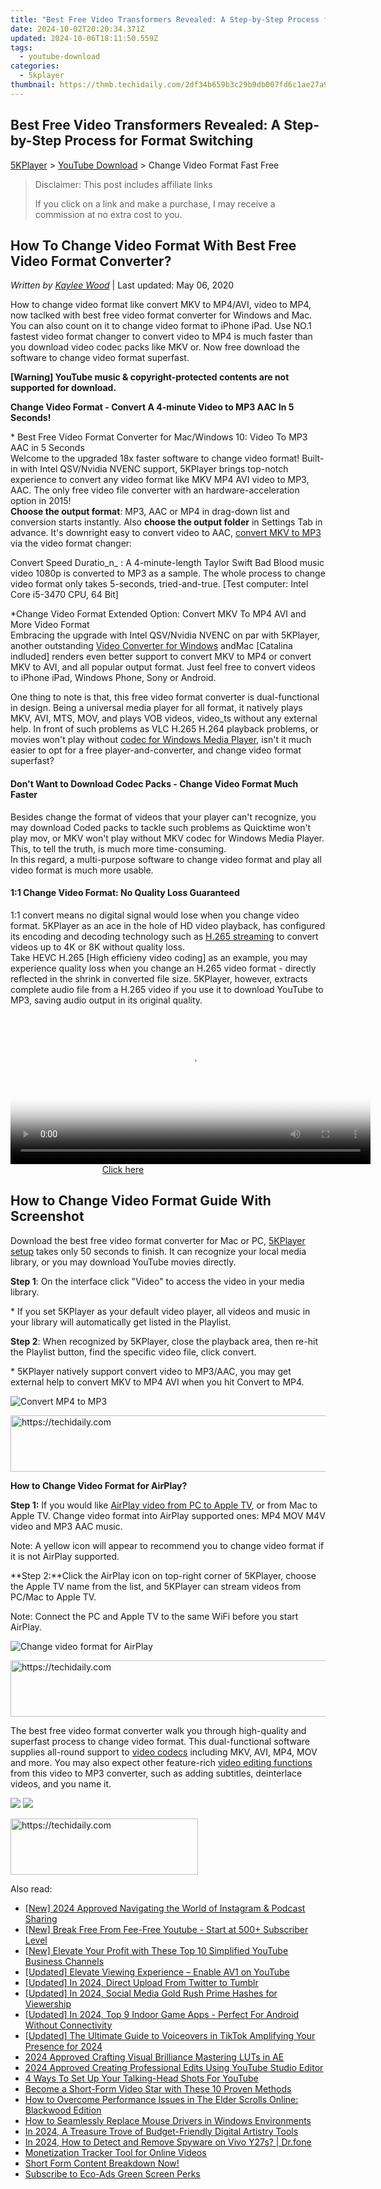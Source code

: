 ```yaml
---
title: "Best Free Video Transformers Revealed: A Step-by-Step Process for Format Switching"
date: 2024-10-02T20:20:34.371Z
updated: 2024-10-06T18:11:50.559Z
tags:
  - youtube-download
categories:
  - 5kplayer
thumbnail: https://thmb.techidaily.com/2df34b659b3c29b9db007fd6c1ae27a91d6916d58493c3cf7366c1e2985a1403.jpg
---
```


## Best Free Video Transformers Revealed: A Step-by-Step Process for Format Switching

[5KPlayer](https://tools.techidaily.com/5kplayer/products/) \> [YouTube Download](https://tools.techidaily.com/5kplayer/youtube-download/) \> Change Video Format Fast Free

>  Disclaimer: This post includes affiliate links
>
>  If you click on a link and make a purchase, I may receive a commission at no extra cost to you.
>

## How To Change Video Format With Best Free Video Format Converter?

 _Written by [Kaylee Wood](https://www.quora.com/profile/Amanda-Hu-21)_ | Last updated: May 06, 2020 

How to change video format like convert MKV to MP4/AVI, video to MP4, now taclked with best free video format converter for Windows and Mac. You can also count on it to change video format to iPhone iPad. Use NO.1 fastest video format changer to convert video to MP4 is much faster than you download video codec packs like MKV or. Now free download the software to change video format superfast.

**\[Warning\] YouTube music & copyright-protected contents are not supported for download.**

 **Change Video Format - Convert A 4-minute Video to MP3 AAC In 5 Seconds!**

\* Best Free Video Format Converter for Mac/Windows 10: Video To MP3 AAC in 5 Seconds  
 Welcome to the upgraded 18x faster software to change video format! Built-in with Intel QSV/Nvidia NVENC support, 5KPlayer brings top-notch experience to convert any video format like MKV MP4 AVI video to MP3, AAC. The only free video file converter with an hardware-acceleration option in 2015!  
**Choose the output format**: MP3, AAC or MP4 in drag-down list and conversion starts instantly. Also **choose the output folder** in Settings Tab in advance. It's downright easy to convert video to AAC, [convert MKV to MP3](https://tools.techidaily.com/5kplayer/youtube-download/) via the video format changer:

 Convert Speed Duratio_n_ : A 4-minute-length Taylor Swift Bad Blood music video 1080p is converted to MP3 as a sample. The whole process to change video format only takes 5-seconds, tried-and-true. \[Test computer: Intel Core i5-3470 CPU, 64 Bit\]

\*Change Video Format Extended Option: Convert MKV To MP4 AVI and More Video Format  
 Embracing the upgrade with Intel QSV/Nvidia NVENC on par with 5KPlayer, another outstanding [Video Converter for Windows](https://tools.techidaily.com/winxdvd/products/) andMac \[Catalina indluded\] renders even better support to convert MKV to MP4 or convert MKV to AVI, and all popular output format. Just feel free to convert videos to iPhone iPad, Windows Phone, Sony or Android.

One thing to note is that, this free video format converter is dual-functional in design. Being a universal media player for all format, it natively plays MKV, AVI, MTS, MOV, and plays VOB videos, video\_ts without any external help. In front of such problems as VLC H.265 H.264 playback problems, or movies won't play without [codec for Windows Media Player](https://tools.techidaily.com/5kplayer/video-music-player/), isn't it much easier to opt for a free player-and-converter, and change video format superfast?

#### **Don't Want to Download Codec Packs - Change Video Format Much Faster**

Besides change the format of videos that your player can't recognize, you may download Coded packs to tackle such problems as Quicktime won't play mov, or MKV won't play without MKV codec for Windows Media Player. This, to tell the truth, is much more time-consuming.  
 In this regard, a multi-purpose software to change video format and play all video format is much more usable.

#### **1:1 Change Video Format: No Quality Loss Guaranteed**

1:1 convert means no digital signal would lose when you change video format. 5KPlayer as an ace in the hole of HD video playback, has configured its encoding and decoding technology such as [H.265 streaming](https://tools.techidaily.com/5kplayer/airplay/) to convert videos up to 4K or 8K without quality loss.   
 Take HEVC H.265 \[High efficieny video coding\] as an example, you may experience quality loss when you change an H.265 video format - directly reflected in the shrink in converted file size. 5KPlayer, however, extracts complete audio file from a H.265 video if you use it to download YouTube to MP3, saving audio output in its original quality.  

<!-- affiliate ads begin -->
<span id="1938141">
					<video width="576" height="240" style="cursor:pointer"
           poster="//a.impactradius-go.com/display-clicktoplayimage/1938141.png"
           onclick="if(!this.playClicked){this.play();this.setAttribute('controls',true);this.playClicked=true;}">
	   <source src="//a.impactradius-go.com/display-ad/22993-1938141">
	   <img src="//a.impactradius-go.com/display-clicktoplayimage/1938141.png" style="border: none; height: 100%; width: 100%; object-fit: contain">
	</video>
	<div style="width:360px;text-align:center"><a href="javascript:window.open(decodeURIComponent('https%3A%2F%2Fhomestyler.sjv.io%2Fc%2F5597632%2F1938141%2F22993'), '_blank');void(0);">Click here</a></div>
</span>
<img height="0" width="0" src="https://imp.pxf.io/i/5597632/1938141/22993" style="position:absolute;visibility:hidden;" border="0" />
<!-- affiliate ads end -->

## How to Change Video Format Guide With Screenshot

Download the best free video format converter for Mac or PC, [5KPlayer setup](https://tools.techidaily.com/5kplayer/video-music-player/) takes only 50 seconds to finish. It can recognize your local media library, or you may download YouTube movies directly.

**Step 1**: On the interface click "Video" to access the video in your media library.

\* If you set 5KPlayer as your default video player, all videos and music in your library will automatically get listed in the Playlist.

**Step 2**: When recognized by 5KPlayer, close the playback area, then re-hit the Playlist button, find the specific video file, click convert. 

\* 5KPlayer natively support convert video to MP3/AAC, you may get external help to convert MKV to MP4 AVI when you hit Convert to MP4.

![Convert MP4 to MP3](https://www.5kplayer.com/youtube-download/img/5kp-fantastic-four-download-yxt-073105.jpg) 

<!-- affiliate ads begin -->
<a href="https://ephamedtechinc.pxf.io/c/5597632/2136624/26400" target="_top" id="2136624">
  <img src="//a.impactradius-go.com/display-ad/26400-2136624" border="0" alt="https://techidaily.com" width="728" height="90"/>
</a>
<img height="0" width="0" src="https://ephamedtechinc.pxf.io/i/5597632/2136624/26400" style="position:absolute;visibility:hidden;" border="0" />
<!-- affiliate ads end -->

**How to Change Video Format for AirPlay?**

**Step 1:**  If you would like [AirPlay video from PC to Apple TV](https://tools.techidaily.com/5kplayer/airplay/), or from Mac to Apple TV. Change video format into AirPlay supported ones: MP4 MOV M4V video and MP3 AAC music.

Note: A yellow icon will appear to recommend you to change video format if it is not AirPlay supported.

**Step 2:**Click the AirPlay icon on top-right corner of 5KPlayer, choose the Apple TV name from the list, and 5KPlayer can stream videos from PC/Mac to Apple TV.

Note: Connect the PC and Apple TV to the same WiFi before you start AirPlay.

![Change video format for AirPlay](https://www.5kplayer.com/youtube-download/../airplay/img/5k-airplay-not-support.jpg) 

<!-- affiliate ads begin -->
<a href="https://appsumo.8odi.net/c/5597632/2130885/7443" target="_top" id="2130885">
  <img src="//a.impactradius-go.com/display-ad/7443-2130885" border="0" alt="https://techidaily.com" width="600" height="90"/>
</a>
<img height="0" width="0" src="https://appsumo.8odi.net/i/5597632/2130885/7443" style="position:absolute;visibility:hidden;" border="0" />
<!-- affiliate ads end -->

The best free video format converter walk you through high-quality and superfast process to change video format. This dual-functional software supplies all-round support to [video codecs](https://tools.techidaily.com/5kplayer/video-music-player/) including MKV, AVI, MP4, MOV and more. You may also expect other feature-rich [video editing functions](https://tools.techidaily.com/5kplayer/video-music-player/) from this video to MP3 converter, such as adding subtitles, deinterlace videos, and you name it.

[![](https://www.5kplayer.com/youtube-download/../button/freedownwhitewin.png)](https://tools.techidaily.com/5kplayer/products/) [![](https://www.5kplayer.com/youtube-download/../button/freedownbackmac.png)](https://tools.techidaily.com/5kplayer/products/)

<!-- affiliate ads begin -->
<a href="https://aligracehair.sjv.io/c/5597632/1938693/19272" target="_top" id="1938693">
  <img src="//a.impactradius-go.com/display-ad/19272-1938693" border="0" alt="https://techidaily.com" width="300" height="90"/>
</a>
<img height="0" width="0" src="https://aligracehair.sjv.io/i/5597632/1938693/19272" style="position:absolute;visibility:hidden;" border="0" />
<!-- affiliate ads end -->

<ins class="adsbygoogle"
     style="display:block"
     data-ad-format="autorelaxed"
     data-ad-client="ca-pub-7571918770474297"
     data-ad-slot="1223367746"></ins>

<ins class="adsbygoogle"
     style="display:block"
     data-ad-client="ca-pub-7571918770474297"
     data-ad-slot="8358498916"
     data-ad-format="auto"
     data-full-width-responsive="true"></ins>

<span class="atpl-alsoreadstyle">Also read:</span>
<div><ul>
<li><a href="https://fox-helps.techidaily.com/new-2024-approved-navigating-the-world-of-instagram-and-podcast-sharing/"><u>[New] 2024 Approved Navigating the World of Instagram & Podcast Sharing</u></a></li>
<li><a href="https://youtube-video-recordings.techidaily.com/new-break-free-from-fee-free-youtube-start-at-500plus-subscriber-level/"><u>[New] Break Free From Fee-Free Youtube - Start at 500+ Subscriber Level</u></a></li>
<li><a href="https://youtube-video-recordings.techidaily.com/new-elevate-your-profit-with-these-top-10-simplified-youtube-business-channels/"><u>[New] Elevate Your Profit with These Top 10 Simplified YouTube Business Channels</u></a></li>
<li><a href="https://youtube-video-recordings.techidaily.com/updated-elevate-viewing-experience-enable-av1-on-youtube/"><u>[Updated] Elevate Viewing Experience – Enable AV1 on YouTube</u></a></li>
<li><a href="https://twitter-clips.techidaily.com/updated-in-2024-direct-upload-from-twitter-to-tumblr/"><u>[Updated] In 2024, Direct Upload From Twitter to Tumblr</u></a></li>
<li><a href="https://youtube-zero.techidaily.com/ed-in-2024-social-media-gold-rush-prime-hashes-for-viewership/"><u>[Updated] In 2024, Social Media Gold Rush Prime Hashes for Viewership</u></a></li>
<li><a href="https://desktop-recording.techidaily.com/updated-in-2024-top-9-indoor-game-apps-perfect-for-android-without-connectivity/"><u>[Updated] In 2024, Top 9 Indoor Game Apps - Perfect For Android Without Connectivity</u></a></li>
<li><a href="https://tiktok-video-files.techidaily.com/updated-the-ultimate-guide-to-voiceovers-in-tiktok-amplifying-your-presence-for-2024/"><u>[Updated] The Ultimate Guide to Voiceovers in TikTok Amplifying Your Presence for 2024</u></a></li>
<li><a href="https://extra-hints.techidaily.com/2024-approved-crafting-visual-brilliance-mastering-luts-in-ae/"><u>2024 Approved Crafting Visual Brilliance Mastering LUTs in AE</u></a></li>
<li><a href="https://youtube-video-recordings.techidaily.com/2024-approved-creating-professional-edits-using-youtube-studio-editor/"><u>2024 Approved Creating Professional Edits Using YouTube Studio Editor</u></a></li>
<li><a href="https://youtube-video-recordings.techidaily.com/4-ways-to-set-up-your-talking-head-shots-for-youtube/"><u>4 Ways To Set Up Your Talking-Head Shots For YouTube</u></a></li>
<li><a href="https://youtube-video-recordings.techidaily.com/become-a-short-form-video-star-with-these-10-proven-methods/"><u>Become a Short-Form Video Star with These 10 Proven Methods</u></a></li>
<li><a href="https://win-able.techidaily.com/how-to-overcome-performance-issues-in-the-elder-scrolls-online-blackwood-edition/"><u>How to Overcome Performance Issues in The Elder Scrolls Online: Blackwood Edition</u></a></li>
<li><a href="https://driver-install.techidaily.com/how-to-seamlessly-replace-mouse-drivers-in-windows-environments/"><u>How to Seamlessly Replace Mouse Drivers in Windows Environments</u></a></li>
<li><a href="https://fox-friendly.techidaily.com/in-2024-a-treasure-trove-of-budget-friendly-digital-artistry-tools/"><u>In 2024, A Treasure Trove of Budget-Friendly Digital Artistry Tools</u></a></li>
<li><a href="https://android-location-track.techidaily.com/in-2024-how-to-detect-and-remove-spyware-on-vivo-y27s-drfone-by-drfone-virtual-android/"><u>In 2024, How to Detect and Remove Spyware on Vivo Y27s? | Dr.fone</u></a></li>
<li><a href="https://youtube-video-recordings.techidaily.com/monetization-tracker-tool-for-online-videos/"><u>Monetization Tracker Tool for Online Videos</u></a></li>
<li><a href="https://youtube-video-recordings.techidaily.com/1716464532323-short-form-content-breakdown-now/"><u>Short Form Content Breakdown Now!</u></a></li>
<li><a href="https://youtube-video-recordings.techidaily.com/subscribe-to-eco-ads-green-screen-perks/"><u>Subscribe to Eco-Ads Green Screen Perks</u></a></li>
</ul></div>

